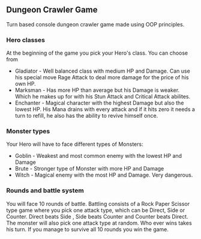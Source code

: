 ## Dungeon Crawler Game
Turn based console dungeon crawler game made using OOP principles.
### Hero classes
At the beginning of the game you pick your Hero's class. You can choose from 
* Gladiator - Well balanced class with medium HP and Damage. Can use his special move Rage Attack to deal more damage for the price of his own HP.
* Marksman - Has more HP than average but his Damage is weaker. Which he makes up for with his Stun Attack and Critical Attack abilites.
* Enchanter - Magical character with the highest Damage but also the lowest HP. His Mana drains with every attack and if it hits zero it needs a turn to refill, he also has the ability to revive himself once.

### Monster types
Your Hero will have to face different types of Monsters:
* Goblin - Weakest and most common enemy with the lowest HP and Damage
* Brute - Stronger type of Monster with more HP and Damage
* Witch - Magical enemy with the most HP and Damage. Very dangerous.
   
### Rounds and battle system
You will face 10 rounds of battle. Battling consists of a Rock Paper Scissor type game where you pick one attack type, which can be Direct, Side or Counter. Direct beats Side , Side beats Counter and Counter beats Direct. The monster will also pick one attack type at random. Who ever wins takes his turn. If you manage to survive all 10 rounds you win the game.
